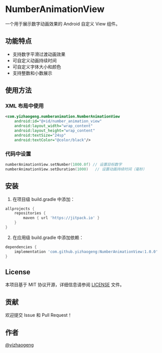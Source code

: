 # NumberAnimationView

一个用于展示数字动画效果的 Android 自定义 View 组件。

## 功能特点

- 支持数字平滑过渡动画效果
- 可自定义动画持续时间
- 可自定义字体大小和颜色
- 支持整数和小数展示

## 使用方法

### XML 布局中使用

```xml
<com.yizhaogeng.numberanimation.NumberAnimationView
    android:id="@+id/number_animation_view"
    android:layout_width="wrap_content"
    android:layout_height="wrap_content"
    android:textSize="24sp"
    android:textColor="@color/black"/>
```

### 代码中设置

```kotlin
numberAnimationView.setNumber(1000.0f) // 设置目标数字
numberAnimationView.setDuration(1000)   // 设置动画持续时间（毫秒）
```

## 安装

1. 在项目级 build.gradle 中添加：
```gradle
allprojects {
    repositories {
        maven { url 'https://jitpack.io' }
    }
}
```

2. 在应用级 build.gradle 中添加依赖：
```gradle
dependencies {
    implementation 'com.github.yizhaogeng:NumberAnimationView:1.0.0'
}
```

## License

本项目基于 MIT 协议开源，详细信息请参阅 [LICENSE](LICENSE) 文件。

## 贡献

欢迎提交 Issue 和 Pull Request！

## 作者

[@yizhaogeng](https://github.com/yizhaogeng)